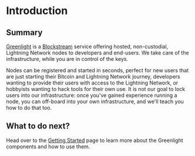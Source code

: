 # Introduction

## Summary
[Greenlight](https://blockstream.com/lightning/greenlight) is a [Blockstream](https://blockstream.com) service offering
hosted, non-custodial, Lightning Network nodes to developers and 
end-users. We take care of the infrastructure, while you are in 
control of the keys.

Nodes can be registered and started in seconds, perfect for new users
that are just starting their Bitcoin and Lightning Network journey,
developers wanting to provide their users with access to the Lightning
Network, or hobbyists wanting to hack tools for their own use. It is
not our goal to lock users into our infrastructure: once you've 
gained experience running a node, you can off-board into your own 
infrastructure, and we'll teach you how to do that too.


## What to do next?
Head over to the [Getting Started][getting-started] page to learn 
more about the Greenlight components and how to use them.


[getting-started]: ./getting-started/index.md
